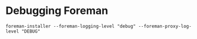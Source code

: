# Debugging Foreman
```
foreman-installer --foreman-logging-level "debug" --foreman-proxy-log-level "DEBUG"
```
